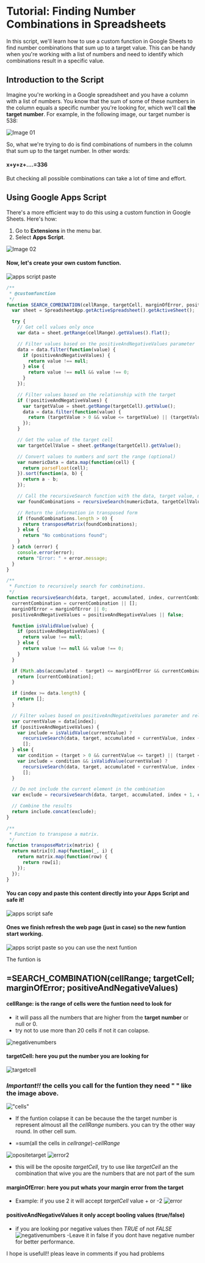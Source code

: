 # Tutorial: Finding Number Combinations in Spreadsheets

In this script, we'll learn how to use a custom function in Google Sheets to find number combinations that sum up to a target value. This can be handy when you're working with a list of numbers and need to identify which combinations result in a specific value.

## Introduction to the Script

Imagine you're working in a Google spreadsheet and you have a column with a list of numbers. You know that the sum of some of these numbers in the column equals a specific number you're looking for, which we'll call **the target number**. For example, in the following image, our target number is 538:

![Image 01](images/image_01.png)

So, what we're trying to do is find combinations of numbers in the column that sum up to the target number. In other words:



#### x+y+z+....=336


But checking all possible combinations can take a lot of time and effort.

## Using Google Apps Script

There's a more efficient way to do this using a custom function in Google Sheets. Here's how:

1. Go to **Extensions** in the menu bar.
2. Select **Apps Script**.

![Image 02](images/image_02.png)

#### Now, let's create your own custom function.

![apps script paste](images\image_03.png)

```javascript
/**
 * @customfunction
 */
function SEARCH_COMBINATION(cellRange, targetCell, marginOfError, positiveAndNegativeValues) {
  var sheet = SpreadsheetApp.getActiveSpreadsheet().getActiveSheet();

  try {
    // Get cell values only once
    var data = sheet.getRange(cellRange).getValues().flat();

    // Filter values based on the positiveAndNegativeValues parameter
    data = data.filter(function(value) {
      if (positiveAndNegativeValues) {
        return value !== null;
      } else {
        return value !== null && value !== 0;
      }
    });

    // Filter values based on the relationship with the target
    if (!positiveAndNegativeValues) {
      var targetValue = sheet.getRange(targetCell).getValue();
      data = data.filter(function(value) {
        return (targetValue > 0 && value <= targetValue) || (targetValue < 0 && value >= targetValue);
      });
    }

    // Get the value of the target cell
    var targetCellValue = sheet.getRange(targetCell).getValue();

    // Convert values to numbers and sort the range (optional)
    var numericData = data.map(function(cell) {
      return parseFloat(cell);
    }).sort(function(a, b) {
      return a - b;
    });

    // Call the recursiveSearch function with the data, target value, margin of error, and positiveAndNegativeValues parameter
    var foundCombinations = recursiveSearch(numericData, targetCellValue, 0, 0, [], marginOfError, positiveAndNegativeValues);

    // Return the information in transposed form
    if (foundCombinations.length > 0) {
      return transposeMatrix(foundCombinations);
    } else {
      return "No combinations found";
    }
  } catch (error) {
    console.error(error);
    return "Error: " + error.message;
  }
}

/**
 * Function to recursively search for combinations.
 */
function recursiveSearch(data, target, accumulated, index, currentCombination, marginOfError, positiveAndNegativeValues) {
  currentCombination = currentCombination || [];
  marginOfError = marginOfError || 0;
  positiveAndNegativeValues = positiveAndNegativeValues || false;

  function isValidValue(value) {
    if (positiveAndNegativeValues) {
      return value !== null;
    } else {
      return value !== null && value !== 0;
    }
  }

  if (Math.abs(accumulated - target) <= marginOfError && currentCombination.length > 0) {
    return [currentCombination];
  }

  if (index >= data.length) {
    return [];
  }

  // Filter values based on positiveAndNegativeValues parameter and relationship with the target
  var currentValue = data[index];
  if (positiveAndNegativeValues) {
    var include = isValidValue(currentValue) ?
      recursiveSearch(data, target, accumulated + currentValue, index + 1, [...currentCombination, currentValue], marginOfError, positiveAndNegativeValues) :
      [];
  } else {
    var condition = (target > 0 && currentValue <= target) || (target < 0 && currentValue >= target);
    var include = condition && isValidValue(currentValue) ?
      recursiveSearch(data, target, accumulated + currentValue, index + 1, [...currentCombination, currentValue], marginOfError, positiveAndNegativeValues) :
      [];
  }

  // Do not include the current element in the combination
  var exclude = recursiveSearch(data, target, accumulated, index + 1, currentCombination, marginOfError, positiveAndNegativeValues);

  // Combine the results
  return include.concat(exclude);
}

/**
 * Function to transpose a matrix.
 */
function transposeMatrix(matrix) {
  return matrix[0].map(function(_, i) {
    return matrix.map(function(row) {
      return row[i];
    });
  });
}
```
#### You can copy and paste this content directly into your **Apps Script** and safe it!

![apps script safe](images\image_05.png)

#### Ones we finish refresh the web page (just in case) so the new funtion start working.

![apps script paste](images\image_06.png)
so you can use the next funtion

The funtion is

## =SEARCH_COMBINATION(cellRange; targetCell; marginOfError; positiveAndNegativeValues) 



#### **cellRange:** is the range of cells were the funtion need to look for 

 - it will pass all the numbers that are higher from the **target number** or null or 0.
 - try not to use more than 20 cells if not it can colapse. 

![negativenumbers](images\image_07.png)

#### **targetCell:** here you put the number you are looking for
![targetcell](images\image_08.png)

### ***Important!!*** the cells you call for the funtion they need " " like the image above.
!["cells"](images\image_09.png)

- If the funtion colapse it can be because the the target number is represent almoust all the *cellRange* numbers. you can try the other way round. 
In other cell sum. 
 * =sum(all the cells in *cellrange*)-*cellRange*

 ![opositetarget](images\image_13.png)
 ![error2](images\image_14.png)
 * this will be the oposite *targetCell*, try to use like *targetCell* an the combination that wive you are the numbers that are not part of the sum

 #### **marginOfError:** here you put whats your margin error from the target 
 * Example: if you use 2 it will accept *targetCell* value + or 
 -2
 ![error](images\image_12.png) 


 #### **positiveAndNegativeValues** it only accept booling values (true/false) 
 - if you are looking por negative values then *TRUE* of not *FALSE*
 ![negativenumbers](images\image_11.png)
 -Leave it in false if you dont have negative number for better performance.

I hope is usefull!! pleas leave in comments if you had problems
